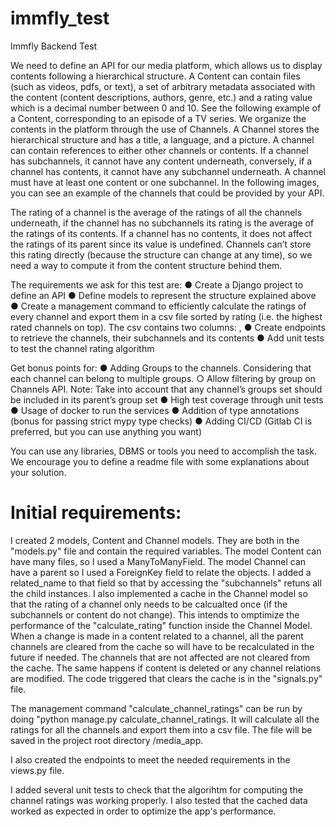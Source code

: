 # immfly_test

Immfly Backend Test 

We need to define an API for our media platform, which allows us to display contents following a hierarchical structure. 
A Content can contain files (such as videos, pdfs, or text), a set of arbitrary metadata associated with the content (content descriptions, authors, genre, etc.) and a rating value which is a decimal number between 0 and 10. 
See the following example of a Content, corresponding to an episode of a TV series. 
We organize the contents in the platform through the use of Channels. A Channel stores the hierarchical structure and has a title, a language, and a picture. A channel can contain references to either other channels or contents. If a channel has subchannels, it cannot have any content underneath, conversely, if a channel has contents, it cannot have any subchannel underneath. A channel must have at least one content or one subchannel.
In the following images, you can see an example of the channels that could be provided by your API. 


The rating of a channel is the average of the ratings of all the channels underneath, if the channel has no subchannels its rating is the average of the ratings of its contents. If a channel has no contents, it does not affect the ratings of its parent since its value is undefined. 
Channels can’t store this rating directly (because the structure can change at any time), so we need a way to compute it from the content structure behind them. 

The requirements we ask for this test are: 
● Create a Django project to define an API 
● Define models to represent the structure explained above 
● Create a management command to efficiently calculate the ratings of every channel and export them in a csv file sorted by rating (i.e. the highest rated channels on top). The csv contains two columns: <channel title>, <average rating> 
● Create endpoints to retrieve the channels, their subchannels and its contents 
● Add unit tests to test the channel rating algorithm 

Get bonus points for: 
● Adding Groups to the channels. Considering that each channel can belong to multiple groups. 
○ Allow filtering by group on Channels API. 
Note: Take into account that any channel’s groups set should be included in its parent’s group set 
● High test coverage through unit tests 
● Usage of docker to run the services 
● Addition of type annotations (bonus for passing strict mypy type checks) ● Adding CI/CD (Gitlab CI is preferred, but you can use anything you want) 

You can use any libraries, DBMS or tools you need to accomplish the task. We encourage you to define a readme file with some explanations about your solution. 


# Initial requirements:
I created 2 models, Content and Channel models. They are both in the "models.py" file and contain the required variables. 
The model Content can have many files, so I used a ManyToManyField. 
The model Channel can have a parent so I used a ForeignKey field to relate the objects. I added a related_name to that field so that by accessing the "subchannels" retuns all the child instances.
I also implemented a cache in the Channel model so that the rating of a channel only needs to be calcualted once (if the subchannels or content do not change). This intends to omptimize the performance of the "calculate_rating" function inside the Channel Model. When a change is made in a content related to a channel, all the parent channels are cleared from the cache so will have to be recalculated in the future if needed. The channels that are not affected are not cleared from the cache. The same happens if content is deleted or any channel relations are modified. The code triggered that clears the cache is in the "signals.py" file.

The management command "calculate_channel_ratings" can be run by doing "python manage.py calculate_channel_ratings. It will calculate all the ratings for all the channels and export them into a csv file. The file will be saved in the project root directory /media_app. 

I also created the endpoints to meet the needed requirements in the views.py file.

I added several unit tests to check that the algorihtm for computing the channel ratings was working properly. I also tested that the cached data worked as expected in order to optimize the app's performance.